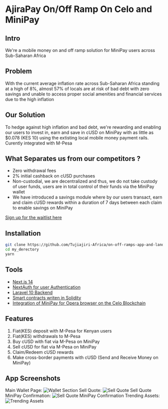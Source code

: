 # AjiraPay On/Off Ramp On Celo and MiniPay

## **Intro**
We're a mobile money on and off ramp solution for MiniPay users across Sub-Saharan Africa

## **Problem**
With the current average inflation rate across Sub-Saharan Africa standing at a high of 8%, almost 57% of locals are at risk of bad debt with zero savings and unable to access proper social amenities and financial services due to the high inflation

## **Our Solution**
To hedge against high inflation and bad debt, we're rewarding and enabling our users to invest in, earn and save in cUSD on MiniPay with as little as $0.078 (KES 10) using the extisting local mobile money payment rails. Curently integrated with M-Pesa

## **What Separates us from our competitors ?**
- Zero withdrawal fees
- 2% initial cashback on cUSD purchases
- Non-custodial, we are decentralized and thus, we do not take custody of user funds, users are in total control of their funds via the MiniPay wallet
- We have introduced a savings module where by our users transact, earn and claim cUSD rewards within a duration of 7 days between each claim to enable savings on MiniPay 

[Sign up for the waitlist here](https://forms.gle/mMctjrTP6BeXuCWr6)

## **Installation**
```bash
git clone https://github.com/Tujiajiri-Africa/on-off-ramps-app-and-landing-page.git <my_derectory>
cd my_derectory
yarn 

```

## **Tools**
- [Next.js 14](https://nextjs.org/)
- [NextAuth for user Authentication](https://next-auth.js.org/)
- [Laravel 10 Backend](https://laravel.com/)
- [Smart contracts writen in Solidity](https://soliditylang.org/)
- [Integration of MiniPay for Opera browser on the Celo Blockchain](https://www.opera.com/products/minipay)

## **Features**
1. Fiat(KES) deposit with M-Pesa for Kenyan users
2. Fiat(KES) withdrawals to M-Pesa
3. Buy cUSD with fiat via M-Pesa on MiniPay
4. Sell cUSD for fiat via M-Pesa on MiniPay
5. Claim/Redeem cUSD rewards
6. Make cross-border payments with cUSD (Send and Receive Money on MiniPay)

## **App Screenshots**
Main Wallet Page: ![Wallet Section](/app/assets/demo/MiniPay/Wallet.png "Wallet Page") 
Sell Quote: ![Sell Quote](/app/assets/demo/MiniPay/Sell_Quote_1.PNG "Sell Quote")
Sell Quote MiniPay Confirmation: ![Sell Quote MiniPay Confirmation](/app/assets/demo/MiniPay/Sell_Quote_Wallet_Request.PNG "Sell Quote Confirmation") 
Trending Assets: ![Trending Assets](/app/assets/demo/MiniPay/Trending_Asets_Home_Page.PNG "Trending assets")